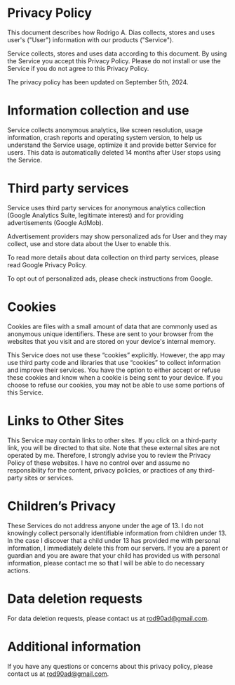 # Privacy Policy
This document describes how Rodrigo A. Dias collects, stores and uses user's ("User") information with our products ("Service").

Service collects, stores and uses data according to this document. By using the Service you accept this Privacy Policy. Please do not install or use the Service if you do not agree to this Privacy Policy.

The privacy policy has been updated on September 5th, 2024.

# Information collection and use
Service collects anonymous analytics, like screen resolution, usage information, crash reports and operating system version, to help us understand the Service usage, optimize it and provide better Service for users. This data is automatically deleted 14 months after User stops using the Service.

# Third party services
Service uses third party services for anonymous analytics collection (Google Analytics Suite, legitimate interest) and for providing advertisements (Google AdMob).

Advertisement providers may show personalized ads for User and they may collect, use and store data about the User to enable this.

To read more details about data collection on third party services, please read Google Privacy Policy.

To opt out of personalized ads, please check instructions from Google.

# Cookies
Cookies are files with a small amount of data that are commonly used as anonymous unique identifiers. These are sent to your browser from the websites that you visit and are stored on your device's internal memory.

This Service does not use these “cookies” explicitly. However, the app may use third party code and libraries that use “cookies” to collect information and improve their services. You have the option to either accept or refuse these cookies and know when a cookie is being sent to your device. If you choose to refuse our cookies, you may not be able to use some portions of this Service.

# Links to Other Sites
This Service may contain links to other sites. If you click on a third-party link, you will be directed to that site. Note that these external sites are not operated by me. Therefore, I strongly advise you to review the Privacy Policy of these websites. I have no control over and assume no responsibility for the content, privacy policies, or practices of any third-party sites or services.

# Children’s Privacy
These Services do not address anyone under the age of 13. I do not knowingly collect personally identifiable information from children under 13. In the case I discover that a child under 13 has provided me with personal information, I immediately delete this from our servers. If you are a parent or guardian and you are aware that your child has provided us with personal information, please contact me so that I will be able to do necessary actions.

# Data deletion requests
For data deletion requests, please contact us at rod90ad@gmail.com.

# Additional information
If you have any questions or concerns about this privacy policy, please contact us at rod90ad@gmail.com.